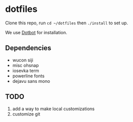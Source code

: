 # dotfiles

Clone this repo, run `cd ~/dotfiles` then `./install` to set up.

We use [Dotbot](https://github.com/anishathalye/dotbot/) for installation.

## Dependencies

- wucon siji
- misc ohsnap
- iosevka term
- powerline fonts
- dejavu sans mono

## TODO

1. add a way to make local customizations
2. customize git
